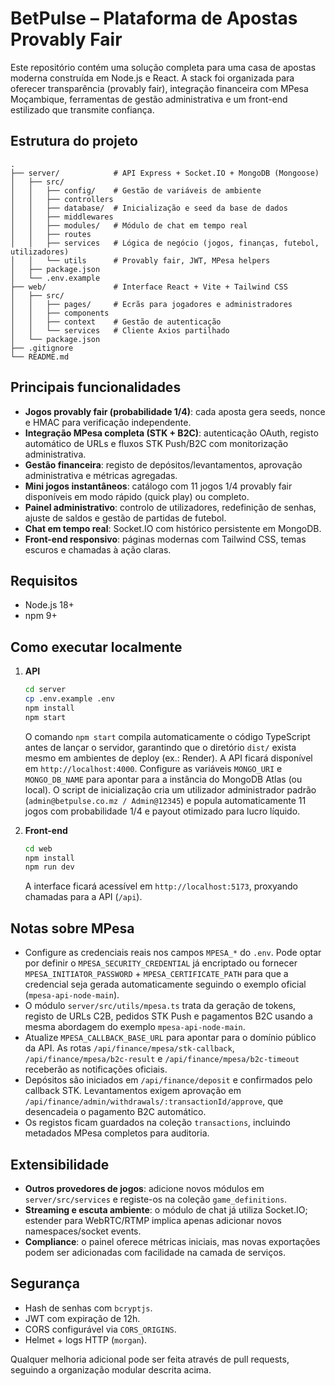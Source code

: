 # BetPulse – Plataforma de Apostas Provably Fair

Este repositório contém uma solução completa para uma casa de apostas moderna construída em Node.js e React. A stack foi
organizada para oferecer transparência (provably fair), integração financeira com MPesa Moçambique, ferramentas de gestão
administrativa e um front-end estilizado que transmite confiança.

## Estrutura do projeto

```
.
├── server/            # API Express + Socket.IO + MongoDB (Mongoose)
│   ├── src/
│   │   ├── config/    # Gestão de variáveis de ambiente
│   │   ├── controllers
│   │   ├── database/  # Inicialização e seed da base de dados
│   │   ├── middlewares
│   │   ├── modules/   # Módulo de chat em tempo real
│   │   ├── routes
│   │   ├── services   # Lógica de negócio (jogos, finanças, futebol, utilizadores)
│   │   └── utils      # Provably fair, JWT, MPesa helpers
│   ├── package.json
│   └── .env.example
├── web/               # Interface React + Vite + Tailwind CSS
│   ├── src/
│   │   ├── pages/     # Ecrãs para jogadores e administradores
│   │   ├── components
│   │   ├── context    # Gestão de autenticação
│   │   └── services   # Cliente Axios partilhado
│   └── package.json
├── .gitignore
└── README.md
```

## Principais funcionalidades

- **Jogos provably fair (probabilidade 1/4)**: cada aposta gera seeds, nonce e HMAC para verificação independente.
- **Integração MPesa completa (STK + B2C)**: autenticação OAuth, registo automático de URLs e fluxos STK Push/B2C com
  monitorização administrativa.
- **Gestão financeira**: registo de depósitos/levantamentos, aprovação administrativa e métricas agregadas.
- **Mini jogos instantâneos**: catálogo com 11 jogos 1/4 provably fair disponíveis em modo rápido (quick play) ou completo.
- **Painel administrativo**: controlo de utilizadores, redefinição de senhas, ajuste de saldos e gestão de partidas de futebol.
- **Chat em tempo real**: Socket.IO com histórico persistente em MongoDB.
- **Front-end responsivo**: páginas modernas com Tailwind CSS, temas escuros e chamadas à ação claras.

## Requisitos

- Node.js 18+
- npm 9+

## Como executar localmente

1. **API**
   ```bash
   cd server
   cp .env.example .env
   npm install
   npm start
   ```

   O comando `npm start` compila automaticamente o código TypeScript antes de lançar o servidor, garantindo que o
   diretório `dist/` exista mesmo em ambientes de deploy (ex.: Render). A API ficará disponível em
   `http://localhost:4000`. Configure as variáveis `MONGO_URI` e `MONGO_DB_NAME` para apontar
   para a instância do MongoDB Atlas (ou local). O script de inicialização cria um utilizador administrador padrão
   (`admin@betpulse.co.mz / Admin@12345`) e popula automaticamente 11 jogos com probabilidade 1/4 e payout otimizado
   para lucro líquido.

2. **Front-end**
   ```bash
   cd web
   npm install
   npm run dev
   ```

   A interface ficará acessível em `http://localhost:5173`, proxyando chamadas para a API (`/api`).

## Notas sobre MPesa

- Configure as credenciais reais nos campos `MPESA_*` do `.env`. Pode optar por definir o `MPESA_SECURITY_CREDENTIAL` já
  encriptado ou fornecer `MPESA_INITIATOR_PASSWORD` + `MPESA_CERTIFICATE_PATH` para que a credencial seja gerada
  automaticamente seguindo o exemplo oficial (`mpesa-api-node-main`).
- O módulo `server/src/utils/mpesa.ts` trata da geração de tokens, registo de URLs C2B, pedidos STK Push e pagamentos B2C
  usando a mesma abordagem do exemplo `mpesa-api-node-main`.
- Atualize `MPESA_CALLBACK_BASE_URL` para apontar para o domínio público da API. As rotas
  `/api/finance/mpesa/stk-callback`, `/api/finance/mpesa/b2c-result` e `/api/finance/mpesa/b2c-timeout` receberão as
  notificações oficiais.
- Depósitos são iniciados em `/api/finance/deposit` e confirmados pelo callback STK. Levantamentos exigem aprovação em
  `/api/finance/admin/withdrawals/:transactionId/approve`, que desencadeia o pagamento B2C automático.
- Os registos ficam guardados na coleção `transactions`, incluindo metadados MPesa completos para auditoria.

## Extensibilidade

- **Outros provedores de jogos**: adicione novos módulos em `server/src/services` e registe-os na coleção `game_definitions`.
- **Streaming e escuta ambiente**: o módulo de chat já utiliza Socket.IO; estender para WebRTC/RTMP implica apenas adicionar
  novos namespaces/socket events.
- **Compliance**: o painel oferece métricas iniciais, mas novas exportações podem ser adicionadas com facilidade na camada de
  serviços.

## Segurança

- Hash de senhas com `bcryptjs`.
- JWT com expiração de 12h.
- CORS configurável via `CORS_ORIGINS`.
- Helmet + logs HTTP (`morgan`).

Qualquer melhoria adicional pode ser feita através de pull requests, seguindo a organização modular descrita acima.
